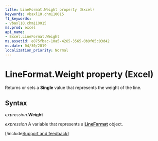 ```yaml
---
title: LineFormat.Weight property (Excel)
keywords: vbaxl10.chm110015
f1_keywords:
- vbaxl10.chm110015
ms.prod: excel
api_name:
- Excel.LineFormat.Weight
ms.assetid: e875fbac-10a5-4285-3565-0b9f05c83d42
ms.date: 04/30/2019
localization_priority: Normal
---
```



# LineFormat.Weight property (Excel)

Returns or sets a **Single** value that represents the weight of the line.


## Syntax

_expression_.**Weight**

_expression_ A variable that represents a **[LineFormat](Excel.LineFormat.md)** object.




[!include[Support and feedback](~/includes/feedback-boilerplate.md)]